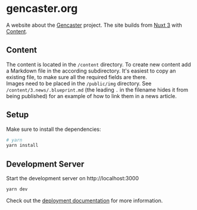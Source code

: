# gencaster.org

A website about the [Gencaster](https://gencaster.org/) project. The site builds from [Nuxt 3](https://nuxt.com/docs/getting-started/introduction) with [Content](https://content.nuxtjs.org/).

## Content

The content is located in the `/content` directory. To create new content add a Markdown file in the according subdirectory. It's easiest to copy an existing file, to make sure all the required fields are there.  
Images need to be placed in the `/public/img` directory. See `/content/3.news/.blueprint.md` (the leading `.` in the filename hides it from being published) for an example of how to link them in a news article. 

## Setup

Make sure to install the dependencies:

```bash
# yarn
yarn install
```

## Development Server

Start the development server on http://localhost:3000

```bash
yarn dev
```

Check out the [deployment documentation](https://nuxt.com/docs/getting-started/deployment) for more information.
